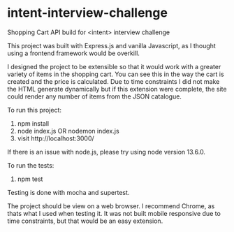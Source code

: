 # intent-interview-challenge
Shopping Cart API build for &lt;intent> interview challenge

This project was built with Express.js and vanilla Javascript, as I thought using a frontend framework would be overkill. 

I designed the project to be extensible so that it would work with a greater variety of items in the shopping cart. You can see this in the way the cart is created and the price is calculated. Due to time constraints I did not make the HTML generate dynamically but if this extension were complete, the site could render any number of items from the JSON catalogue. 

To run this project:
1) npm install
2) node index.js OR nodemon index.js
3) visit http://localhost:3000/

If there is an issue with node.js, please try using node version 13.6.0. 

To run the tests:
1) npm test

Testing is done with mocha and supertest. 

The project should be view on a web browser. I recommend Chrome, as thats what I used when testing it. It was not built mobile responsive due to time constraints, but that would be an easy extension. 
